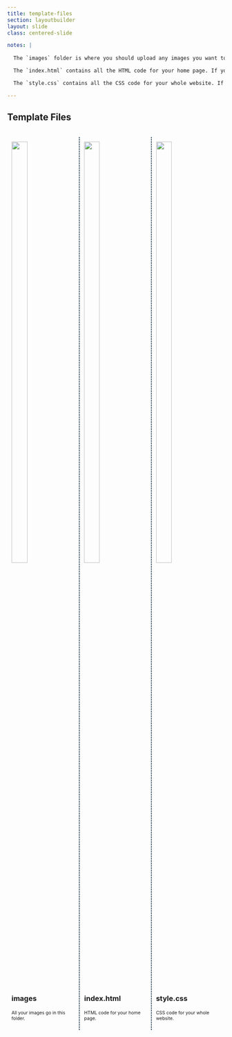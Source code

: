 ```yaml
---
title: template-files
section: layoutbuilder
layout: slide
class: centered-slide

notes: |
  
  The `images` folder is where you should upload any images you want to use in your website.

  The `index.html` contains all the HTML code for your home page. If you want to add content to your home page, you would edit this file.

  The `style.css` contains all the CSS code for your whole website. If you want to change how anything looks on any page, you would edit this file.

---
```


## Template Files

<br>

<div class="three-table">

<div>

<img width="50%" src="{{ site.baseurl }}/slides/workshop/layoutbuilder/images/folder.svg">

<h3>images</h3>
<p>All your images go in this folder.</p>
</div>

<div>

<img width="50%" src="{{ site.baseurl }}/slides/workshop/layoutbuilder/images/html-file.svg">

<h3>index.html</h3>
<p>HTML code for your home page.</p>
</div>

<div>

<img width="50%" src="{{ site.baseurl }}/slides/workshop/layoutbuilder/images/css-file.svg">

<h3>style.css</h3>
<p>CSS code for your whole website.</p>
</div>

</div>

<style>
.three-table div {
    box-sizing: border-box;
    float: left;
    width: 33%;
    border-left: 2px dotted #001E39;
    min-height: 200px;
    padding: 10px;
}

.three-table div p {
    font-size: 75%;
}

.three-table div:first-of-type {
    border: none;
}
</style>